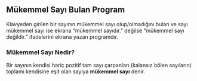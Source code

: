 ## Mükemmel Sayı Bulan Program 

Klavyeden girilen bir sayının mükemmel sayı olup/olmadığını bulan ve sayı mükemmel sayı ise ekrana “mükemmel sayıdır.” değilse “mükemmel sayı değildir.” ifadelerini ekrana yazan programdır. 

### Mükemmel Sayı Nedir?

Bir sayının kendisi hariç pozitif tam sayı çarpanları (kalansız bölen sayıların) toplamı kendisine eşit olan sayıya **mükemmel sayı** denir.
